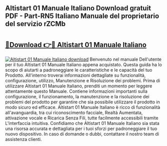 ## Altistart 01 Manuale Italiano Download gratuit PDF - Part-RN5 Italiano Manuale del proprietario del servizio rZCMb

# <h2><a href="http://dfeoc3y.blite.top/?on=Altistart+01+Manuale+Italiano">🔗Download 👉🔴 Altistart 01 Manuale Italiano</a></h2>

[![Altistart 01 Manuale Italiano download](https://i.imgur.com/lujVjoI.png)](http://dfeoc3y.blite.top/?on=Altistart+01+Manuale+Italiano)
Benvenuto nel manuale Dell'utente per il tuo Altistart 01 Manuale Italiano appena acquistato. Questa guida ha lo scopo di aiutarti a padroneggiare le caratteristiche e le capacità del tuo Prodotto. All'interno troverai informazioni dettagliate su funzionalità, configurazione, utilizzo, Manutenzione e Risoluzione dei problemi. Prima di utilizzare Altistart 01 Manuale Italiano, prenditi un momento per leggere attentamente questo Manuale. Contiene informazioni importanti sulla configurazione, il funzionamento, la manutenzione e la risoluzione dei problemi del prodotto per garantire che sia possibile utilizzare il prodotto in modo sicuro ed efficace. Altistart 01 Manuale Italiano è ricco di funzionalità all'avanguardia, tra cui riconoscimento facciale, Realtà Aumentata, attivazione vocale e Ricarica Senza Fili, tutte facilmente accessibili tramite L'interfaccia intuitiva. Confidiamo che Altistart 01 Manuale Italiano sia stata una risorsa accurata e dettagliata per i tuoi sforzi per padroneggiare il tuo nuovo dispositivo. In caso di domande o dubbi, contattare il nostro team di assistenza clienti.
